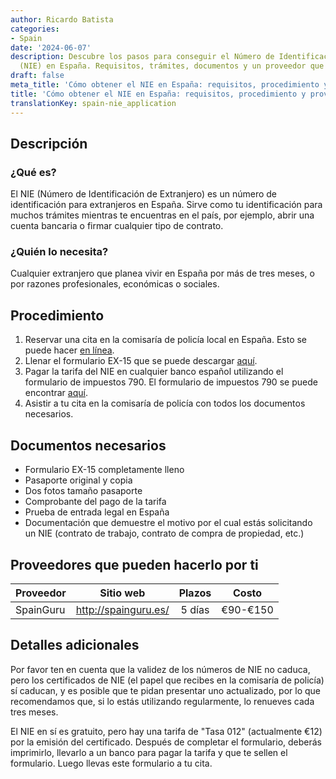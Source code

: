 ```yaml
---
author: Ricardo Batista
categories:
- Spain
date: '2024-06-07'
description: Descubre los pasos para conseguir el Número de Identificación de Extranjero
  (NIE) en España. Requisitos, trámites, documentos y un proveedor que puede ayudarte.
draft: false
meta_title: 'Cómo obtener el NIE en España: requisitos, procedimiento y proveedores'
title: 'Cómo obtener el NIE en España: requisitos, procedimiento y proveedores'
translationKey: spain-nie_application
---
```



## Descripción
### ¿Qué es?
El NIE (Número de Identificación de Extranjero) es un número de identificación para extranjeros en España. Sirve como tu identificación para muchos trámites mientras te encuentras en el país, por ejemplo, abrir una cuenta bancaria o firmar cualquier tipo de contrato.

### ¿Quién lo necesita?
Cualquier extranjero que planea vivir en España por más de tres meses, o por razones profesionales, económicas o sociales.

## Procedimiento

1. Reservar una cita en la comisaría de policía local en España. Esto se puede hacer [en línea](https://sede.administraciones.gob.es/icpplus/).
2. Llenar el formulario EX-15 que se puede descargar [aquí](https://sede.administraciones.gob.es/pagina/index/directorio/icpplus).
3. Pagar la tarifa del NIE en cualquier banco español utilizando el formulario de impuestos 790. El formulario de impuestos 790 se puede encontrar [aquí](https://sede.administraciones.gob.es/pagina/index/directorio/tasas1).
4. Asistir a tu cita en la comisaría de policía con todos los documentos necesarios.

## Documentos necesarios
- Formulario EX-15 completamente lleno
- Pasaporte original y copia
- Dos fotos tamaño pasaporte
- Comprobante del pago de la tarifa
- Prueba de entrada legal en España
- Documentación que demuestre el motivo por el cual estás solicitando un NIE (contrato de trabajo, contrato de compra de propiedad, etc.)

## Proveedores que pueden hacerlo por ti

| Proveedor       |     Sitio web                 |     Plazos       |       Costo     |
| --------------- | ------------------------------ |  :-------------: | :-------------: |
| SpainGuru       |  http://spainguru.es/          |     5 días       |     €90-€150    |

## Detalles adicionales
Por favor ten en cuenta que la validez de los números de NIE no caduca, pero los certificados de NIE (el papel que recibes en la comisaría de policía) sí caducan, y es posible que te pidan presentar uno actualizado, por lo que recomendamos que, si lo estás utilizando regularmente, lo renueves cada tres meses.

El NIE en sí es gratuito, pero hay una tarifa de "Tasa 012" (actualmente €12) por la emisión del certificado. Después de completar el formulario, deberás imprimirlo, llevarlo a un banco para pagar la tarifa y que te sellen el formulario. Luego llevas este formulario a tu cita.